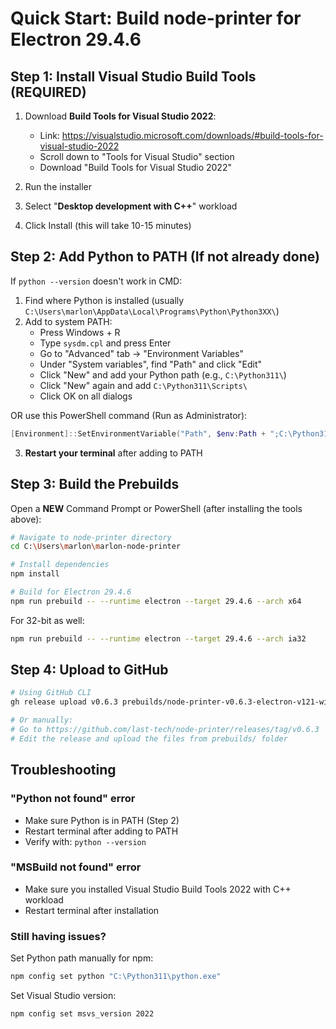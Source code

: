 # Quick Start: Build node-printer for Electron 29.4.6

## Step 1: Install Visual Studio Build Tools (REQUIRED)

1. Download **Build Tools for Visual Studio 2022**:
   - Link: https://visualstudio.microsoft.com/downloads/#build-tools-for-visual-studio-2022
   - Scroll down to "Tools for Visual Studio" section
   - Download "Build Tools for Visual Studio 2022"

2. Run the installer
3. Select "**Desktop development with C++**" workload
4. Click Install (this will take 10-15 minutes)

## Step 2: Add Python to PATH (If not already done)

If `python --version` doesn't work in CMD:

1. Find where Python is installed (usually `C:\Users\marlon\AppData\Local\Programs\Python\Python3XX\`)
2. Add to system PATH:
   - Press Windows + R
   - Type `sysdm.cpl` and press Enter
   - Go to "Advanced" tab → "Environment Variables"
   - Under "System variables", find "Path" and click "Edit"
   - Click "New" and add your Python path (e.g., `C:\Python311\`)
   - Click "New" again and add `C:\Python311\Scripts\`
   - Click OK on all dialogs

OR use this PowerShell command (Run as Administrator):
```powershell
[Environment]::SetEnvironmentVariable("Path", $env:Path + ";C:\Python311\;C:\Python311\Scripts\", "Machine")
```

3. **Restart your terminal** after adding to PATH

## Step 3: Build the Prebuilds

Open a **NEW** Command Prompt or PowerShell (after installing the tools above):

```bash
# Navigate to node-printer directory
cd C:\Users\marlon\marlon-node-printer

# Install dependencies
npm install

# Build for Electron 29.4.6
npm run prebuild -- --runtime electron --target 29.4.6 --arch x64
```

For 32-bit as well:
```bash
npm run prebuild -- --runtime electron --target 29.4.6 --arch ia32
```

## Step 4: Upload to GitHub

```bash
# Using GitHub CLI
gh release upload v0.6.3 prebuilds/node-printer-v0.6.3-electron-v121-win32-x64.tar.gz

# Or manually:
# Go to https://github.com/last-tech/node-printer/releases/tag/v0.6.3
# Edit the release and upload the files from prebuilds/ folder
```

## Troubleshooting

### "Python not found" error
- Make sure Python is in PATH (Step 2)
- Restart terminal after adding to PATH
- Verify with: `python --version`

### "MSBuild not found" error
- Make sure you installed Visual Studio Build Tools 2022 with C++ workload
- Restart terminal after installation

### Still having issues?
Set Python path manually for npm:
```bash
npm config set python "C:\Python311\python.exe"
```

Set Visual Studio version:
```bash
npm config set msvs_version 2022
```
